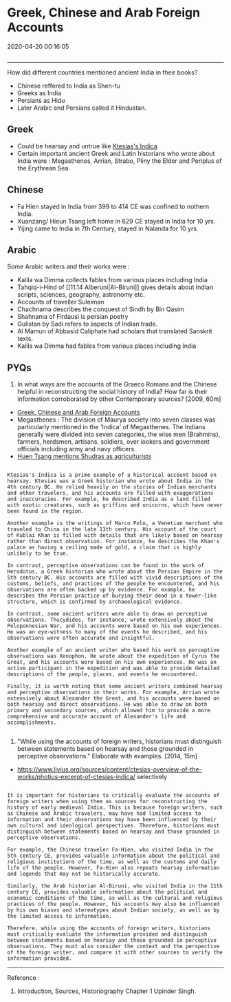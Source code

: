 # Greek, Chinese and Arab Foreign Accounts

2020-04-20 00:16:05

```toc
```

---

How did different countries mentioned ancient India in their books?

- Chinese reffered to India as Shen-tu
- Greeks as India
- Persians as Hidu
- Later Arabic and Persians called it Hindustan.

## Greek

- Could be hearsay and untrue like [Ktesias's Indica](https://www.livius.org/sources/content/ctesias-overview-of-the-works/photius-excerpt-of-ctesias-indica/)
- Certain important ancient Greek and Latin historians who wrote about India were : Megasthenes, Arrian, Strabo, Pliny the Elder and Periplus of the Erythrean Sea.

## Chinese

- Fa Hien stayed in India from 399 to 414 CE was confined to nothern India.
- Xuanzang/ Hieun Tsang left home in 629 CE stayed in India for 10 yrs.
- Yijing came to India in 7th Century, stayed in Nalanda for 10 yrs.

## Arabic

Some Arabic writers and their works were :

- Kalila wa Dimma collects fables from various places including India
- Tahqiq-i-Hind of [[11.14 Alberuni|Al-Biruni]] gives details about Indian scripts, sciences, geography, astronomy etc.
- Accounts of traveller Suleiman
- Chachnama describes the conquest of Sindh by Bin Qasim
- Shahnama of Firdausi is persian poetry
- Gulistan by Sadi refers to aspects of Indian trade.
- Al Mamun of Abbasid Caliphate had scholars that translated Sanskrit texts.
- Kalila wa Dimma had fables from various places including India

## PYQs

1. In what ways are the accounts of the Graeco Romans and the Chinese helpful in reconstructing the social history of India? How far is their information corroborated by other Contemporary sources? [2009, 60m]
- [Greek, Chinese and Arab Foreign Accounts](onenote:[[Greek]],%20Chinese%20and%20Arab%20Foreign%20Accounts&section-id={CC847531-CFF3-446A-9D8A-1840987282A0}&page-id={61F1B213-2895-4E53-AA76-9C4C3C1225C1}&end&base-path=https://d.docs.live.net/bbc8be5bd337910c/Documents/History%20Optional/Ancient%20History/Part%20I/Sources.one)
- Megasthenes : The division of Maurya society into seven classes was particularly mentioned in the 'Indica' of Megasthenes. The Indians generally were divided into seven categories, the wise men (Brahmins), farmers, herdsmen, artisans, soldiers, over lookers and government officials including army and navy officers.
- [Huen Tsang mentions Shudras as agriculturists](onenote:....Medieval%20IndiaPart%20IEarly%20750-1200%20AD.one#Society%20%20The%20status%20of%20the%20Brahman%20and%20new%20Social%20Order&section-id={BB0A07AE-1800-4625-807B-7B5D32FCAC8D}&page-id={0BF7932C-8A76-4CBA-8153-FDD905A273D1}&object-id={73900411-DD71-4061-B1F9-78C1FB941C3B}&AF&base-path=https://d.docs.live.net/bbc8be5bd337910c/Documents/History%20Optional)

```ad-Answer

Ktesias's Indica is a prime example of a historical account based on hearsay. Ktesias was a Greek historian who wrote about India in the 4th century BC. He relied heavily on the stories of Indian merchants and other travelers, and his accounts are filled with exaggerations and inaccuracies. For example, he described India as a land filled with exotic creatures, such as griffins and unicorns, which have never been found in the region.

Another example is the writings of Marco Polo, a Venetian merchant who traveled to China in the late 13th century. His account of the court of Kublai Khan is filled with details that are likely based on hearsay rather than direct observation. For instance, he describes the Khan's palace as having a ceiling made of gold, a claim that is highly unlikely to be true.

In contrast, perceptive observations can be found in the work of Herodotus, a Greek historian who wrote about the Persian Empire in the 5th century BC. His accounts are filled with vivid descriptions of the customs, beliefs, and practices of the people he encountered, and his observations are often backed up by evidence. For example, he describes the Persian practice of burying their dead in a tower-like structure, which is confirmed by archaeological evidence.

In contrast, some ancient writers were able to draw on perceptive observations. Thucydides, for instance, wrote extensively about the Peloponnesian War, and his accounts were based on his own experiences. He was an eye-witness to many of the events he described, and his observations were often accurate and insightful.

Another example of an ancient writer who based his work on perceptive observations was Xenophon. He wrote about the expedition of Cyrus the Great, and his accounts were based on his own experiences. He was an active participant in the expedition and was able to provide detailed descriptions of the people, places, and events he encountered.

Finally, it is worth noting that some ancient writers combined hearsay and perceptive observations in their works. For example, Arrian wrote extensively about Alexander the Great, and his accounts were based on both hearsay and direct observations. He was able to draw on both primary and secondary sources, which allowed him to provide a more comprehensive and accurate account of Alexander's life and accomplishments.


```

1. "While using the accounts of foreign writers, historians must distinguish between statements based on hearsay and those grounded in perceptive observations." Elaborate with examples. [2014, 15m]
- <https://www.livius.org/sources/content/ctesias-overview-of-the-works/photius-excerpt-of-ctesias-indica/> selectively

```ad-Answer

It is important for historians to critically evaluate the accounts of foreign writers when using them as sources for reconstructing the history of early medieval India. This is because foreign writers, such as Chinese and Arabic travelers, may have had limited access to information and their observations may have been influenced by their own cultural and ideological perspectives. Therefore, historians must distinguish between statements based on hearsay and those grounded in perceptive observations.

For example, the Chinese traveler Fa-Hien, who visited India in the 5th century CE, provides valuable information about the political and religious institutions of the time, as well as the customs and daily life of the people. However, Fa-Hien also repeats hearsay information and legends that may not be historically accurate.

Similarly, the Arab historian Al-Biruni, who visited India in the 11th century CE, provides valuable information about the political and economic conditions of the time, as well as the cultural and religious practices of the people. However, his accounts may also be influenced by his own biases and stereotypes about Indian society, as well as by the limited access to information.

Therefore, while using the accounts of foreign writers, historians must critically evaluate the information provided and distinguish between statements based on hearsay and those grounded in perceptive observations. They must also consider the context and the perspective of the foreign writer, and compare it with other sources to verify the information provided.

```

---

Reference :

1. Introduction, Sources, Historiography Chapter 1 Upinder Singh.
